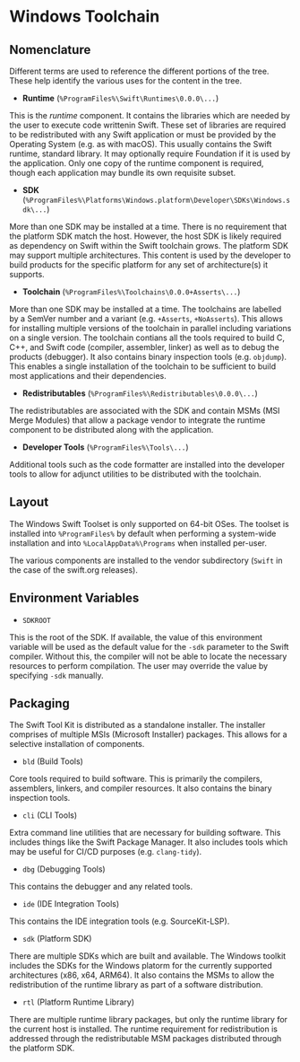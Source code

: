 # Windows Toolchain

## Nomenclature

Different terms are used to reference the different portions of the tree.  These help identify the various uses for the content in the tree.

* **Runtime** (`%ProgramFiles%\Swift\Runtimes\0.0.0\...`)

This is the *runtime* component. It contains the libraries which are needed by the user to execute code writtenin Swift. These set of libraries are required to be redistributed with any Swift application or must be provided by the Operating System (e.g. as with macOS). This usually contains the Swift runtime, standard library. It may optionally require Foundation if it is used by the application. Only one copy of the runtime component is required, though each application may bundle its own requisite subset.

* **SDK** (`%ProgramFiles%\Platforms\Windows.platform\Developer\SDKs\Windows.sdk\...`)

More than one SDK may be installed at a time. There is no requirement that the platform SDK match the host. However, the host SDK is likely required as dependency on Swift within the Swift toolchain grows. The platform SDK may support multiple architectures. This content is used by the developer to build products for the specific platform for any set of architecture(s) it supports.

* **Toolchain** (`%ProgramFiles%\Toolchains\0.0.0+Asserts\...`)

More than one SDK may be installed at a time. The toolchains are labelled by a SemVer number and a variant (e.g. `+Asserts`, `+NoAsserts`). This allows for installing multiple versions of the toolchain in parallel including variations on a single version. The toolchain contians all the tools required to build C, C++, and Swift code (compiler, assembler, linker) as well as to debug the products (debugger). It also contains binary inspection tools (e.g. `objdump`). This enables a single installation of the toolchain to be sufficient to build most applications and their dependencies.

* **Redistributables** (`%ProgramFiles%\Redistributables\0.0.0\...`)

The redistributables are associated with the SDK and contain MSMs (MSI Merge Modules) that allow a package vendor to integrate the runtime component to be distributed along with the application.

* **Developer Tools** (`%ProgramFiles%\Tools\...`)

Additional tools such as the code formatter are installed into the developer tools to allow for adjunct utilities to be distributed with the toolchain.

## Layout

The Windows Swift Toolset is only supported on 64-bit OSes.  The toolset is installed into `%ProgramFiles%` by default when performing a system-wide installation and into `%LocalAppData%\Programs` when installed per-user.

The various components are installed to the vendor subdirectory (`Swift` in the case of the swift.org releases).

## Environment Variables

- `SDKROOT`

This is the root of the SDK. If available, the value of this environment variable will be used as the default value for the `-sdk` parameter to the Swift compiler. Without this, the compiler will not be able to locate the necessary resources to perform compilation. The user may override the value by specifying `-sdk` manually.

## Packaging

The Swift Tool Kit is distributed as a standalone installer.  The installer comprises of multiple MSIs (Microsoft Installer) packages. This allows for a selective installation of components.

- `bld` (Build Tools)

Core tools required to build software. This is primarily the compilers, assemblers, linkers, and compiler resources. It also contains the binary inspection tools.

- `cli` (CLI Tools)

Extra command line utilities that are necessary for building software. This includes things like the Swift Package Manager. It also includes tools which may be useful for CI/CD purposes (e.g. `clang-tidy`).

- `dbg` (Debugging Tools)

This contains the debugger and any related tools.

- `ide` (IDE Integration Tools)

This contains the IDE integration tools (e.g. SourceKit-LSP).

- `sdk` (Platform SDK)

There are multiple SDKs which are built and available. The Windows toolkit includes the SDKs for the Windows platorm for the currently supported architectures (x86, x64, ARM64).  It also contains the MSMs to allow the redistribution of the runtime library as part of a software distribution.

- `rtl` (Platform Runtime Library)

There are multiple runtime library packages, but only the runtime library for the current host is installed. The runtime requirement for redistribution is addressed through the redistributable MSM packages distributed through the platform SDK.
